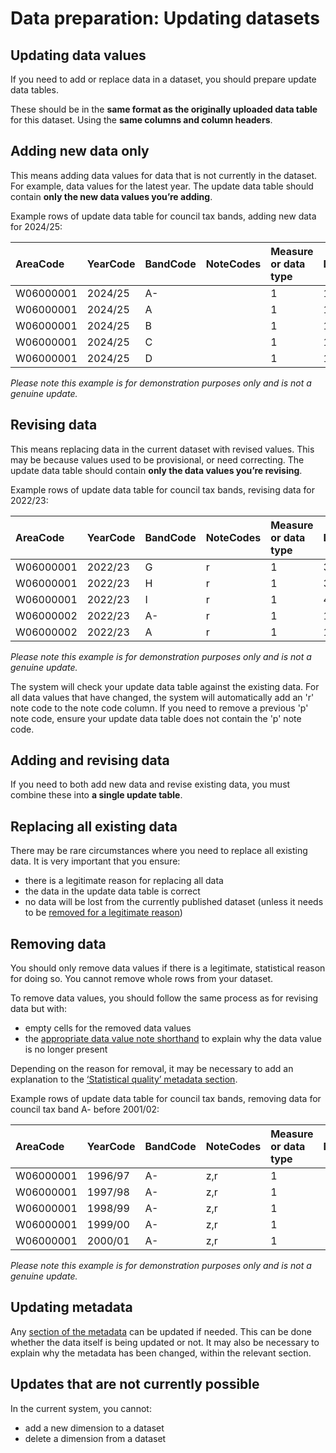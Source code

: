 # Data preparation: Updating datasets

## Updating data values

If you need to add or replace data in a dataset, you should prepare update data tables.

These should be in the **same format as the originally uploaded data table** for this dataset. Using the **same columns and column headers**.

<!-- You can check the formatting of previously uploaded data files by downloading them from the 'History' tab on a dataset's overview page. -->

## Adding new data only

This means adding data values for data that is not currently in the dataset. For example, data values for the latest year. The update data table should contain **only the new data values you’re adding**.

Example rows of update data table for council tax bands, adding new data for 2024/25:

| AreaCode  | YearCode | BandCode | NoteCodes | Measure or data type | Data    |
| :-------- | :------- | :------- | :-------- | :------------------- | :------ |
| W06000001 | 2024/25  | A-       |           | 1                    | 1216.86 |
| W06000001 | 2024/25  | A        |           | 1                    | 1014.05 |
| W06000001 | 2024/25  | B        |           | 1                    | 1419.67 |
| W06000001 | 2024/25  | C        |           | 1                    | 1622.48 |
| W06000001 | 2024/25  | D        |           | 1                    | 1825.30 |

_Please note this example is for demonstration purposes only and is not a genuine update._

## Revising data

This means replacing data in the current dataset with revised values. This may be because values used to be provisional, or need correcting. The update data table should contain **only the data values you’re revising**.

Example rows of update data table for council tax bands, revising data for 2022/23:

| AreaCode  | YearCode | BandCode | NoteCodes | Measure or data type | Data    |
| :-------- | :------- | :------- | :-------- | :------------------- | :------ |
| W06000001 | 2022/23  | G        | r         | 1                    | 3042.10 |
| W06000001 | 2022/23  | H        | r         | 1                    | 3650.60 |
| W06000001 | 2022/23  | I        | r         | 1                    | 4259.03 |
| W06000002 | 2022/23  | A-       | r         | 1                    | 1104.00 |
| W06000002 | 2022/23  | A        | r         | 1                    | 1324.80 |

_Please note this example is for demonstration purposes only and is not a genuine update._

The system will check your update data table against the existing data. For all data values that have changed, the system will automatically add an 'r' note code to the note code column. If you need to remove a previous 'p' note code, ensure your update data table does not contain the 'p' note code.

## Adding and revising data

If you need to both add new data and revise existing data, you must combine these into **a single update table**.

## Replacing all existing data

There may be rare circumstances where you need to replace all existing data. It is very important that you ensure:

- there is a legitimate reason for replacing all data
- the data in the update data table is correct
- no data will be lost from the currently published dataset (unless it needs to be [removed for a legitimate reason](#guidance-removing-data))

## Removing data

You should only remove data values if there is a legitimate, statistical reason for doing so. You cannot remove whole rows from your dataset.

To remove data values, you should follow the same process as for revising data but with:

- empty cells for the removed data values
- the [appropriate data value note shorthand](Data-preparation-‐-New-datasets#guidance-notes) to explain why the data value is no longer present

Depending on the reason for removal, it may be necessary to add an explanation to the [‘Statistical quality’ metadata section](Data-preparation-‐-New-datasets#guidance-statistical-quality).

Example rows of update data table for council tax bands, removing data for council tax band A- before 2001/02:

| AreaCode  | YearCode | BandCode | NoteCodes | Measure or data type | Data |
| :-------- | :------- | :------- | :-------- | :------------------- | :--- |
| W06000001 | 1996/97  | A-       | z,r       | 1                    |      |
| W06000001 | 1997/98  | A-       | z,r       | 1                    |      |
| W06000001 | 1998/99  | A-       | z,r       | 1                    |      |
| W06000001 | 1999/00  | A-       | z,r       | 1                    |      |
| W06000001 | 2000/01  | A-       | z,r       | 1                    |      |

_Please note this example is for demonstration purposes only and is not a genuine update._

## Updating metadata

Any [section of the metadata](Data-preparation-‐-New-datasets#guidance-metadata) can be updated if needed. This can be done whether the data itself is being updated or not. It may also be necessary to explain why the metadata has been changed, within the relevant section.

## Updates that are not currently possible

In the current system, you cannot:

- add a new dimension to a dataset
- delete a dimension from a dataset
